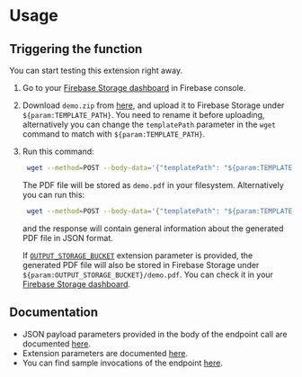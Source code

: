 # Usage

## Triggering the function

You can start testing this extension right away.

1. Go to your [Firebase Storage dashboard](https://console.firebase.google.com/project/${PROJECT_ID}/storage/${STORAGE_BUCKET}/files) in Firebase console.

1. Download `demo.zip` from [here](https://github.com/pdfplum/pdfplum/tree/main/template-samples), and upload it to Firebase Storage under `${param:TEMPLATE_PATH}`.
   You need to rename it before uploading, alternatively you can change the `templatePath` parameter in the `wget` command to match with `${param:TEMPLATE_PATH}`.

1. Run this command:

   ```sh
    wget --method=POST --body-data='{"templatePath": "${param:TEMPLATE_PATH}", "outputFileName": "demo.pdf", "returnPdfInResponse": true, "chromiumPdfOptions": {"format": "a5", "printBackground": true}, "adjustHeightToFit": false, "data": {"text": "Lorem ipsum dolor sit amet consectetur adipisicing elit.", "flag": "OK", "articles": [{"title": "ABCD", "content": "Abcd content"}, {"title": "EFGH", "content": "Efgh content"}, {"title": "IJKL", "content": "Ijkl content"}, {"title": "MNOP", "content": "Mnop content"}, {"title": "QRST", "content": "Qrst content"}], "colors": {"warm": ["Red", "Yellow", "Orange"], "cold": ["Green", "Blue", "Gray"]}, "info": {"Age": 38, "Name": "John Doe", "Birthday": "6/20/1985", "Address": "Silicon Valley"}}}' --header='Content-Type: application/json' --output-document=demo.pdf "https://${param:LOCATION}-${PROJECT_ID}.cloudfunctions.net/ext-${EXT_INSTANCE_ID}-executePdfGenerator"
   ```

   The PDF file will be stored as `demo.pdf` in your filesystem.
   Alternatively you can run this:

   ```sh
    wget --method=POST --body-data='{"templatePath": "${param:TEMPLATE_PATH}", "returnPdfInResponse": false, "chromiumPdfOptions": {"format": "a5", "printBackground": true}, "adjustHeightToFit": false, "data": {"text": "Lorem ipsum dolor sit amet consectetur adipisicing elit.", "flag": "OK", "articles": [{"title": "ABCD", "content": "Abcd content"}, {"title": "EFGH", "content": "Efgh content"}, {"title": "IJKL", "content": "Ijkl content"}, {"title": "MNOP", "content": "Mnop content"}, {"title": "QRST", "content": "Qrst content"}], "colors": {"warm": ["Red", "Yellow", "Orange"], "cold": ["Green", "Blue", "Gray"]}, "info": {"Age": 38, "Name": "John Doe", "Birthday": "6/20/1985", "Address": "Silicon Valley"}}}' --header='Content-Type: application/json' "https://${param:LOCATION}-${PROJECT_ID}.cloudfunctions.net/ext-${EXT_INSTANCE_ID}-executePdfGenerator"
   ```

   and the response will contain general information about the generated PDF file in JSON format.

   If [`OUTPUT_STORAGE_BUCKET`](https://github.com/pdfplum/pdfplum/tree/main/pdf-generator/PARAMETERS.md#outputstoragebucket-optional) extension parameter is provided, the generated PDF file will also be stored in Firebase Storage under `${param:OUTPUT_STORAGE_BUCKET}/demo.pdf`. You can check it in your [Firebase Storage dashboard](https://console.firebase.google.com/project/${PROJECT_ID}/storage/${param:OUTPUT_STORAGE_BUCKET}/files).

## Documentation

- JSON payload parameters provided in the body of the endpoint call are documented [here](https://github.com/pdfplum/pdfplum/tree/main/http-pdf-generator/PARAMETERS.md#json-payload-parameters).
- Extension parameters are documented [here](https://github.com/pdfplum/pdfplum/tree/main/http-pdf-generator/PARAMETERS.md#firebase-extension-parameters).
- You can find sample invocations of the endpoint [here](https://github.com/pdfplum/pdfplum/tree/main/template-samples).
